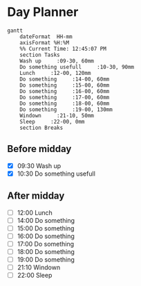 # Day Planner
```mermaid
gantt
    dateFormat  HH-mm
    axisFormat %H:%M
    %% Current Time: 12:45:07 PM
    section Tasks
    Wash up     :09-30, 60mm
    Do something usefull     :10-30, 90mm
    Lunch     :12-00, 120mm
    Do something     :14-00, 60mm
    Do something     :15-00, 60mm
    Do something     :16-00, 60mm
    Do something     :17-00, 60mm
    Do something     :18-00, 60mm
    Do something     :19-00, 130mm
    Windown     :21-10, 50mm
    Sleep     :22-00, 0mm
    section Breaks

```

## Before midday
- [x] 09:30 Wash up
- [x] 10:30 Do something usefull

## After midday
- [ ] 12:00 Lunch
- [ ] 14:00 Do something
- [ ] 15:00 Do something
- [ ] 16:00 Do something
- [ ] 17:00 Do something
- [ ] 18:00 Do something
- [ ] 19:00 Do something
- [ ] 21:10 Windown
- [ ] 22:00 Sleep